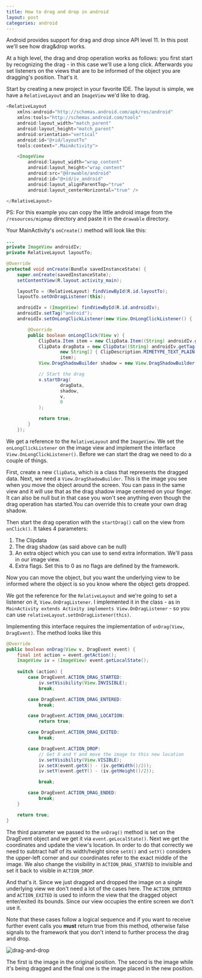 ```yaml
---
title: How to drag and drop in android
layout: post
categories: android
---
```


Android provides support for drag and drop since API level 11. In this post we'll see how drag&drop works.

At a high level, the drag and drop operation works as follows: you first start by recognizing the drag - in this case we'll use a long click. Afterwards you set listeners on the views that are to be informed of the object you are dragging's position. That's it.

Start by creating a new project in your favorite IDE. The layout is simple, we have a `RelativeLayout` and an `ImageView` we'd like to drag. 

```java
<RelativeLayout
    xmlns:android="http://schemas.android.com/apk/res/android"
    xmlns:tools="http://schemas.android.com/tools"
    android:layout_width="match_parent"
    android:layout_height="match_parent"
    android:orientation="vertical"
    android:id="@+id/layoutTo"
    tools:context=".MainActivity">

    <ImageView
        android:layout_width="wrap_content"
        android:layout_height="wrap_content"
        android:src="@drawable/android"
        android:id="@+id/iv_android"
        android:layout_alignParentTop="true"
        android:layout_centerHorizontal="true" />

</RelativeLayout>
```

PS: For this example you can copy the little android image from the `/resources/mipmap` directory and paste it in the `drawable` directory.

Your MainActivity's `onCreate()` method will look like this:


```java
...
private ImageView androidIv;
private RelativeLayout layoutTo;

@Override
protected void onCreate(Bundle savedInstanceState) {
    super.onCreate(savedInstanceState);
    setContentView(R.layout.activity_main);

    layoutTo = (RelativeLayout) findViewById(R.id.layoutTo);
    layoutTo.setOnDragListener(this);

    androidIv = (ImageView) findViewById(R.id.androidIv);
    androidIv.setTag("android");
    androidIv.setOnLongClickListener(new View.OnLongClickListener() {

        @Override
        public boolean onLongClick(View v) {
            ClipData.Item item = new ClipData.Item((String) androidIv.getTag());
            ClipData dragData = new ClipData((String) androidIv.getTag(),
                    new String[] { ClipDescription.MIMETYPE_TEXT_PLAIN },
                    item);
            View.DragShadowBuilder shadow = new View.DragShadowBuilder(v);

            // Start the drag
            v.startDrag(
                    dragData,
                    shadow,
                    v,
                    0
            );

            return true;
        }
    }); 
```

We get a reference to the `RelativeLayout` and the `ImageView`. We set the `onLongClickListener` on the image view and implement the interface `View.OnLongClickListener()`. Before we can start the drag we need to do a couple of things. 

First, create a new `ClipData`, which is a class that represents the dragged data. Next, we need a `View.DragShadowBuilder`. This is the image you see when you move the object around the screen. You can pass in the same view and it will use that as the drag shadow image centered on your finger. It can also be null but in that case you won't see anything even though the drag operation has started.You can override this to create your own drag shadow. 

Then start the drag operation with the `startDrag()` call on the view from `onClick()`. It takes 4 parameters:

1. The Clipdata 
2. The drag shadow (as said above can be null)
3. An extra object which you can use to send extra information. We'll pass in our image view. 
4. Extra flags. Set this to 0 as no flags are defined by the framework.

Now you can move the object, but you want the underlying view to be informed where the object is so you know where the object gets dropped. 

We got the reference for the `RelativeLayout` and we're going to set a listener on it, `View.OnDragListener`. I implemented it in the class - as in ``MainActivity extends Activity implements View.OnDragListener`` - so you can use `relativeLayout.setOnDragListener(this)`. 

Implementing this interface requires the implementation of `onDrag(View, DragEvent)`. The method looks like this

```java
@Override
public boolean onDrag(View v, DragEvent event) {
    final int action = event.getAction();
    ImageView iv = (ImageView) event.getLocalState();
    
    switch (action) {
        case DragEvent.ACTION_DRAG_STARTED:
            iv.setVisibility(View.INVISIBLE);
            break;

        case DragEvent.ACTION_DRAG_ENTERED:
            break;

        case DragEvent.ACTION_DRAG_LOCATION:  
            return true;

        case DragEvent.ACTION_DRAG_EXITED:
            break;

        case DragEvent.ACTION_DROP:
            // Get X and Y and move the image to this new location
            iv.setVisibility(View.VISIBLE);
            iv.setX(event.getX() - (iv.getWidth()/2));
            iv.setY(event.getY() - (iv.getHeight()/2));

            break;

        case DragEvent.ACTION_DRAG_ENDED:
            break;
    }

    return true;
}   
```

The third parameter we passed to the `onDrag()` method is set on the DragEvent object and we get it via `event.geLocalState()`. Next we get the coordinates and update the view's location. In order to do that correctly we need to subtract half of its width/height since `setX()` and `setY()` considers the upper-left corner and our coordinates refer to the exact middle of the image. We also change the visibility in `ACTION_DRAG_STARTED` to invisible and set it back to visible in `ACTION_DROP`. 

And that's it. Since we just dragged and dropped the image on a single underlying view we don't need a lot of the cases here. The `ACTION_ENTERED` and `ACTION_EXITED` is used to inform the view that the dragged object enter/exited its bounds. Since our view occupies the entire screen we don't use it. 

Note that these cases follow a logical sequence and if you want to receive further event calls you **must** return true from this method, otherwise false signals to the framework that you don't intend to further process the drag and drop. 

![drag-and-drop](/images/2015/drag-drop.jpg)

The first is the image in the original position. The second is the image while it's being dragged and the final one is the image placed in the new position.
